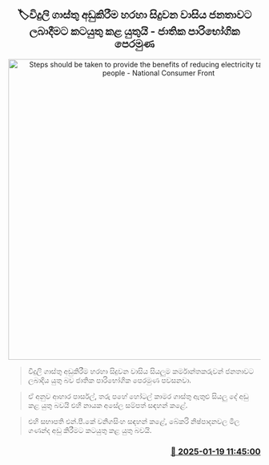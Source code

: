 <p align='center'><b><h2 align='center' title='Steps should be taken to provide the benefits of reducing electricity tariffs to the people - National Consumer Front'>🏷විදුලි ගාස්තු අඩුකිරීම හරහා සිදුවන වාසිය ජනතාවට ලබාදීමට කටයුතු කළ යුතුයි - ජාතික පාරිභෝගික පෙරමුණ</h2></b></p>
<p align='center'><img src='https://helakuru.sgp1.cdn.digitaloceanspaces.com/esana/images/lib/asela-sampath.jpg' width='600' alt='Steps should be taken to provide the benefits of reducing electricity tariffs to the people - National Consumer Front'></p>

> විදුලි ගාස්තු අඩුකිරීම හරහා සිදුවන වාසිය සියලුම කර්මාන්තකරුවන් ජනතාවට ලබාදි​ය යුතු බව ජාතික පාරිභෝගික පෙරමුණ පවසනවා.

> ඒ අනුව ආහාර පාර්සල්, තරු පහේ හෝටල් කාමර ගාස්තු ඇතුළු සියලු දේ අඩු කළ යුතු බවයි එහි නායක අසේල සම්පත් සඳහන් කළේ.

> එහි සභාපති එන්.පී.කේ වනිගසිංහ සඳහන් කළේ, බේකරි නිෂ්පාදනවල මිල ගණන්ද අඩු කිරීමට කටයුතු කළ යුතු බවයි.



<h3 align='right'><a href='https://www.helakuru.lk/esana/p/106687/'>📅 2025-01-19 11:45:00</a></h3>
